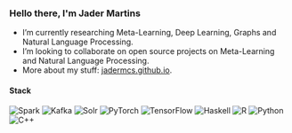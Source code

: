 ### Hello there, I'm Jader Martins


- I’m currently researching Meta-Learning, Deep Learning, Graphs and Natural Language Processing.
- I’m looking to collaborate on open source projects on Meta-Learning and Natural Language Processing.
- More about my stuff: [jadermcs.github.io](https://jadermcs.github.io).

#### Stack
![Spark](https://img.shields.io/badge/-Spark-green?logo=apache-Spark)
![Kafka](https://img.shields.io/badge/-Kafka-black?logo=apache-Kafka)
![Solr](https://img.shields.io/badge/-Solr-white?logo=apache-Solr)
![PyTorch](https://img.shields.io/badge/-PyTorch-white?logo=PyTorch)
![TensorFlow](https://img.shields.io/badge/-TensorFlow-white?logo=TensorFlow)
![Haskell](https://img.shields.io/badge/-Haskell-5D4F85?logo=Haskell)
![R](https://img.shields.io/badge/-R-276DC3?logo=R)
![Python](https://img.shields.io/badge/-Python-yellow?logo=Python)
![C++](https://img.shields.io/badge/-C++-green?logo=Cplusplus)
